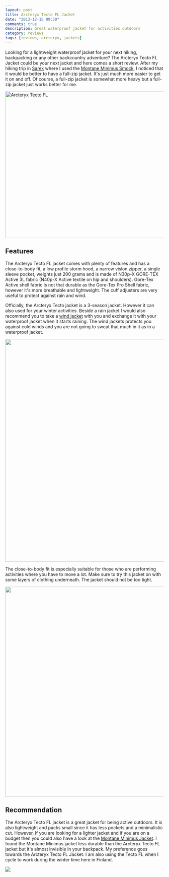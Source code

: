 ```yaml
---
layout: post
title: Arcteryx Tecto FL Jacket
date: "2013-12-15 09:50"
comments: true
description: Great waterproof jacket for activities outdoors
category: reviews
tags: [reviews, arcteryx, jackets]
---
```


Looking for a lightweight waterproof jacket for your next hiking, backpacking or any other backcountry adventure? The Arcteryx Tecto FL Jacket could be your next jacket and here comes a short review. After my hiking trip in [Sarek](http://hikeventures.com/hiking-and-packrafting-in-sarek-day-1/) where I used the <a href="http://hikeventures.com/gear-review-montane-minimus-smock/" target="_self">Montane Minimus Smock</a>, I noticed that it would be better to have a full-zip jacket. It's just much more easier to get it on and off. Of course, a full-zip jacket is somewhat more heavy but a full-zip jacket just works better for me.
   
<a href="https://www.flickr.com/photos/90204224@N07/11379723083" title="Arcteryx Tecto FL"><img src="https://farm6.staticflickr.com/5520/11379723083_5cf7ba4ecc_b.jpg" width="1024" height="466" alt="Arcteryx Tecto FL"></a>
<!--more-->

## Features
The Arcteryx Tecto FL jacket comes with plenty of features and has a close-to-body fit, a low profile storm hood, a narrow vislon zipper, a single sleeve pocket, weights just 200 grams and is made of N30p-X GORE-TEX Active 3L fabric (N40p-X Active textile on hip and shoulders). Gore-Tex Active shell fabric is not that durable as the Gore-Tex Pro Shell fabric, however it's more breathable and lightweight. The cuff adjusters are very useful to protect against rain and wind.

Officially, the Arcteryx Tecto jacket is a 3-season jacket. However it can also used for your winter activities. Beside a rain jacket I would also recommend you to take a <a href="http://hikeventures.com/gear-review-arcteryx-squamish-hoody/" target="_self">wind jacket</a> with you and exchange it with your waterproof jacket when it starts raining. The wind jackets protects you against cold winds and you are not going to sweat that much in it as in a waterproof jacket.
 
<a href="https://www.flickr.com/photos/90204224@N07/11379642664"><img src="https://farm6.staticflickr.com/5499/11379642664_c195de6b10_b.jpg" width="1024" height="708"></a>
  
The close-to-body fit is especially suitable for those who are performing activities where you have to move a lot. Make sure to try this jacket on with some layers of clothing underneath. The jacket should not be too tight.
 
<a href="https://www.flickr.com/photos/90204224@N07/11379593215"><img src="https://farm8.staticflickr.com/7427/11379593215_2b2978c441_b.jpg" width="1024" height="668"></a>
 
## Recommendation
The Arcteryx Tecto FL jacket is a great jacket for being active outdoors. It is also lightweight and packs small since it has less pockets and a minimalistic cut. However, If you are looking for a lighter jacket and if you are on a budget then you could also have a look at the <a href="http://hikeventures.com/gear-review-montane-minimus-smock/">Montane Minimus Jacket</a>. I found the Montane Minimus jacket less durable than the Arcteryx Tecto FL jacket but it's almost invisible in your backpack. My preference goes towards the Arcteryx Tecto FL Jacket. I am also using the Tecto FL when I cycle to work during the winter time here in Finland. 

<a rel="nofollow" href="http://www.amazon.com/gp/product/B00BJLEQNG/ref=as_li_tl?ie=UTF8&camp=1789&creative=9325&creativeASIN=B00BJLEQNG&linkCode=as2&tag=hikeve-20&linkId=SMNBW35C7YL4GFBG"><img border="0" src="http://ws-na.amazon-adsystem.com/widgets/q?_encoding=UTF8&ASIN=B00BJLEQNG&Format=_SL250_&ID=AsinImage&MarketPlace=US&ServiceVersion=20070822&WS=1&tag=hikeve-20" ></a><img src="http://ir-na.amazon-adsystem.com/e/ir?t=hikeve-20&l=as2&o=1&a=B00BJLEQNG" width="1" height="1" border="0" alt="" style="border:none !important; margin:0px !important;" />
